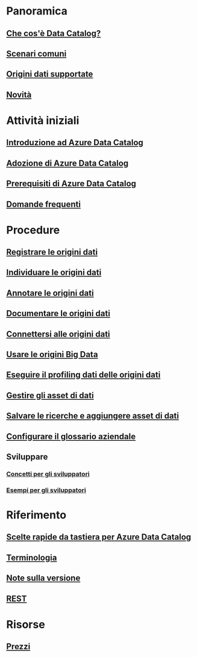 # Panoramica
## [Che cos'è Data Catalog?](data-catalog-what-is-data-catalog.md)
## [Scenari comuni](data-catalog-common-scenarios.md)
## [Origini dati supportate](data-catalog-dsr.md)
## [Novità](data-catalog-whats-new.md)

# Attività iniziali
## [Introduzione ad Azure Data Catalog](data-catalog-get-started.md)
## [Adozione di Azure Data Catalog](data-catalog-adopting-data-catalog.md)
## [Prerequisiti di Azure Data Catalog](data-catalog-prerequisites.md)
## [Domande frequenti](data-catalog-frequently-asked-questions.md)

# Procedure
## [Registrare le origini dati](data-catalog-how-to-register.md)
## [Individuare le origini dati](data-catalog-how-to-discover.md)
## [Annotare le origini dati](data-catalog-how-to-annotate.md)
## [Documentare le origini dati](data-catalog-how-to-documentation.md)
## [Connettersi alle origini dati](data-catalog-how-to-connect.md)
## [Usare le origini Big Data](data-catalog-how-to-big-data.md)
## [Eseguire il profiling dati delle origini dati](data-catalog-how-to-data-profile.md)
## [Gestire gli asset di dati](data-catalog-how-to-manage.md)
## [Salvare le ricerche e aggiungere asset di dati](data-catalog-how-to-save-pin.md)
## [Configurare il glossario aziendale](data-catalog-how-to-business-glossary.md)

## Sviluppare
### [Concetti per gli sviluppatori](data-catalog-developer-concepts.md)
### [Esempi per gli sviluppatori](data-catalog-samples.md)

# Riferimento
## [Scelte rapide da tastiera per Azure Data Catalog](data-catalog-keyboard-shortcuts.md)
## [Terminologia](data-catalog-terminology.md)
## [Note sulla versione](data-catalog-release-notes.md)
## [REST](https://docs.microsoft.com/rest/api/datacatalog/)

# Risorse
## [Prezzi](https://azure.microsoft.com/pricing/details/data-catalog/)


<!--HONumber=Nov16_HO2-->


